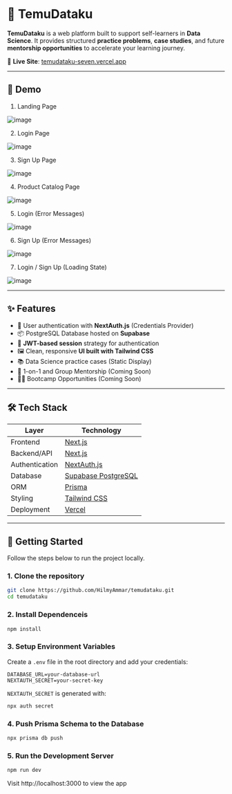 # 🌱 TemuDataku

**TemuDataku** is a web platform built to support self-learners in **Data Science**. It provides structured **practice problems**, **case studies**, and future **mentorship opportunities** to accelerate your learning journey.

🔗 **Live Site**: [temudataku-seven.vercel.app](https://temudataku-seven.vercel.app/)

---

## 🎥 Demo

1. Landing Page
   
![image](https://github.com/user-attachments/assets/4ba5d6eb-e0f2-4f76-b002-cf8046679cee)

2. Login Page

![image](https://github.com/user-attachments/assets/b606d2f5-2ca0-40a3-bc1b-5f9fc9470fca)

3. Sign Up Page

![image](https://github.com/user-attachments/assets/31a09af5-93ec-43e9-a68f-6caa8652ee4f)

4. Product Catalog Page

![image](https://github.com/user-attachments/assets/633e212e-0506-4100-9573-f58026bff438)

5. Login (Error Messages)

![image](https://github.com/user-attachments/assets/8cab7588-5f55-43af-8ffb-5a3fcd329b27)

6. Sign Up (Error Messages)

![image](https://github.com/user-attachments/assets/bfdbd9df-684b-4ff6-a332-e2e92c059132)

7. Login / Sign Up (Loading State)<br>

![image](https://github.com/user-attachments/assets/cfc14324-2635-4004-9bc3-da42bf1bc8e1)

---

## ✨ Features

- 🔐 User authentication with **NextAuth.js** (Credentials Provider)
- 📦 PostgreSQL Database hosted on **Supabase**
- 🔑 **JWT-based session** strategy for authentication
- 🖼️ Clean, responsive **UI built with Tailwind CSS**
- 📚 Data Science practice cases (Static Display)
- 👥 1-on-1 and Group Mentorship (Coming Soon)
- 🧑‍💻 Bootcamp Opportunities (Coming Soon)

---

## 🛠️ Tech Stack

| Layer          | Technology                                  |
|----------------|---------------------------------------------|
| Frontend       | [Next.js](https://nextjs.org)               |
| Backend/API    | [Next.js](https://nextjs.org)               |
| Authentication | [NextAuth.js](https://next-auth.js.org)     |
| Database       | [Supabase PostgreSQL](https://supabase.com) |
| ORM            | [Prisma](https://www.prisma.io)             |
| Styling        | [Tailwind CSS](https://tailwindcss.com)     |
| Deployment     | [Vercel](https://vercel.com)                |

---

## 🚀 Getting Started

Follow the steps below to run the project locally.

### 1. Clone the repository
```bash
git clone https://github.com/HilmyAmmar/temudataku.git
cd temudataku
```
### 2. Install Dependenceis
```bash
npm install
```

### 3. Setup Environment Variables
Create a `.env` file in the root directory and add your credentials:

```env
DATABASE_URL=your-database-url
NEXTAUTH_SECRET=your-secret-key
```
`NEXTAUTH_SECRET` is generated with:

```bash
npx auth secret
```

### 4. Push Prisma Schema to the Database

```bash
npx prisma db push
```

### 5. Run the Development Server
```bash
npm run dev
```
Visit http://localhost:3000 to view the app
